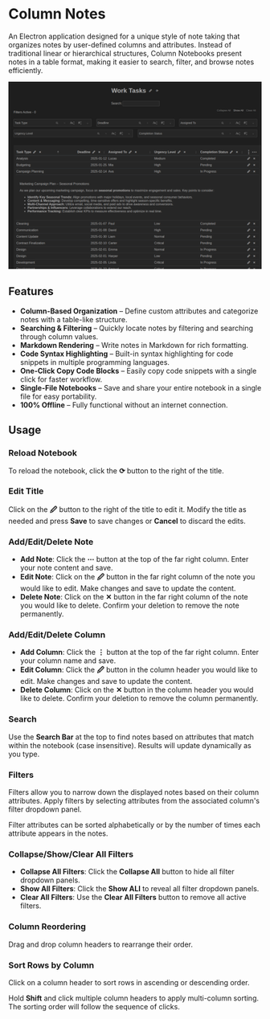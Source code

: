 # Column Notes

An Electron application designed for a unique style of note taking that organizes notes by user-defined columns and attributes. Instead of traditional linear or hierarchical structures, Column Notebooks present notes in a table format, making it easier to search, filter, and browse notes efficiently.


![Column Notes Example](./pics/ColumnNotesExample.png)


## Features

- **Column-Based Organization** – Define custom attributes and categorize notes with a table-like structure.
- **Searching & Filtering** – Quickly locate notes by filtering and searching through column values.
- **Markdown Rendering** – Write notes in Markdown for rich formatting.
- **Code Syntax Highlighting** – Built-in syntax highlighting for code snippets in multiple programming languages.
- **One-Click Copy Code Blocks** – Easily copy code snippets with a single click for faster workflow.
- **Single-File Notebooks** – Save and share your entire notebook in a single file for easy portability.
- **100% Offline** – Fully functional without an internet connection.


[//]: # (work in progress: **Cross-Platform** – A NodeJS/Electron desktop app available for Windows, macOS, and Linux.)



## Usage

### Reload Notebook
To reload the notebook, click the **⟳** button to the right of the title.

### Edit Title
Click on the **🖉** button to the right of the title to edit it. Modify the title as needed and press **Save** to save changes or **Cancel** to discard the edits.  

### Add/Edit/Delete Note
- **Add Note**: Click the **⋯** button at the top of the far right column. Enter your note content and save.  
- **Edit Note**: Click on the **🖉** button in the far right column of the note you would like to edit. Make changes and save to update the content.  
- **Delete Note**: Click on the **✕** button in the far right column of the note you would like to delete. Confirm your deletion to remove the note permanently.  

### Add/Edit/Delete Column
- **Add Column**: Click the **⋮** button at the top of the far right column. Enter your column name and save.  
- **Edit Column**: Click the **🖉** button in the column header you would like to edit. Make changes and save to update the content.  
- **Delete Column**: Click on the **✕** button in the column header you would like to delete. Confirm your deletion to remove the column permanently.  

### Search
Use the **Search Bar** at the top to find notes based on attributes that match within the notebook (case insensitive). Results will update dynamically as you type.

### Filters
Filters allow you to narrow down the displayed notes based on their column attributes. Apply filters by selecting attributes from the associated column's filter dropdown panel.

Filter attributes can be sorted alphabetically or by the number of times each attribute appears in the notes.

### Collapse/Show/Clear All Filters  
- **Collapse All Filters**: Click the **Collapse All** button to hide all filter dropdown panels.  
- **Show All Filters**: Click the **Show ALl** to reveal all filter dropdown panels.  
- **Clear All Filters**: Use the **Clear All Filters** button to remove all active filters.  

### Column Reordering
Drag and drop column headers to rearrange their order. 

### Sort Rows by Column
Click on a column header to sort rows in ascending or descending order.  

Hold **Shift** and click multiple column headers to apply multi-column sorting. The sorting order will follow the sequence of clicks.




























